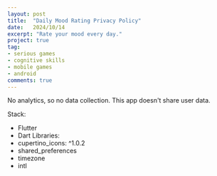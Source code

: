 ```yaml
---
layout: post
title:  "Daily Mood Rating Privacy Policy"
date:   2024/10/14
excerpt: "Rate your mood every day."
project: true
tag:
- serious games
- cognitive skills
- mobile games
- android
comments: true
---
```


No analytics, so no data collection.
This app doesn't share user data.

Stack:
- Flutter
- Dart
Libraries:
- cupertino_icons: ^1.0.2
- shared_preferences
- timezone
- intl